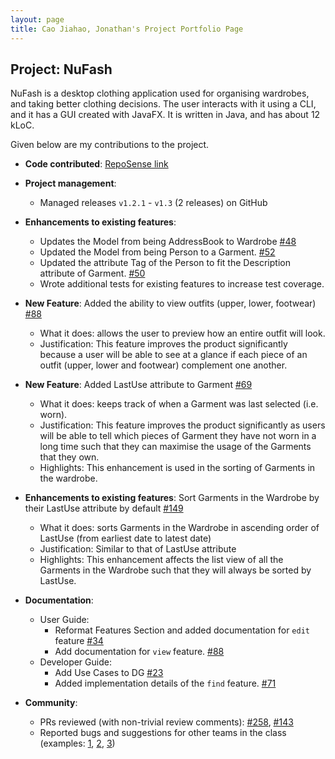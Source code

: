 ```yaml
---
layout: page
title: Cao Jiahao, Jonathan's Project Portfolio Page
---
```


## Project: NuFash

NuFash is a desktop clothing application used for organising wardrobes, and taking better clothing decisions.
The user interacts with it using a CLI, and it has a GUI created with JavaFX. It is written in Java, and has about
12 kLoC.

Given below are my contributions to the project.

* **Code contributed**: [RepoSense link](https://nus-cs2103-ay2021s2.github.io/tp-dashboard/?search=&sort=groupTitle&sortWithin=title&timeframe=commit&mergegroup=&groupSelect=groupByRepos&breakdown=true&checkedFileTypes=docs~functional-code~test-code~other&since=&tabOpen=true&tabType=authorship&tabAuthor=Jonathan-Cao&tabRepo=AY2021S2-CS2103T-T12-1%2Ftp%5Bmaster%5D&authorshipIsMergeGroup=false&authorshipFileTypes=docs~functional-code~test-code~other&authorshipIsBinaryFileTypeChecked=false)

* **Project management**:
    * Managed releases `v1.2.1` - `v1.3` (2 releases) on GitHub

* **Enhancements to existing features**:
    * Updates the Model from being AddressBook to Wardrobe [\#48](https://github.com/AY2021S2-CS2103T-T12-1/tp/commit/4aab44387539ea107f13108fa3b6ab42a27d42cb)
    * Updated the Model from being Person to a Garment. [\#52](https://github.com/AY2021S2-CS2103T-T12-1/tp/commit/ce862e99430b16c737a79174c76f04e4b2952d6a)
    * Updated the attribute Tag of the Person to fit the Description attribute of Garment. [\#50](https://github.com/AY2021S2-CS2103T-T12-1/tp/commit/ce862e99430b16c737a79174c76f04e4b2952d6a)
    * Wrote additional tests for existing features to increase test coverage.

* **New Feature**: Added the ability to view outfits (upper, lower, footwear) [\#88](https://github.com/AY2021S2-CS2103T-T12-1/tp/commit/772073bb1c5b0adfc24f61fc1279596636ea305b)
    * What it does: allows the user to preview how an entire outfit will look. 
    * Justification: This feature improves the product significantly because a user will be able to see at a glance if each piece of an outfit (upper, lower and footwear) complement one another.
    
* **New Feature**: Added LastUse attribute to Garment [\#69](https://github.com/AY2021S2-CS2103T-T12-1/tp/commit/60120aae445f820427742e7266cfc357369b3219)
    * What it does: keeps track of when a Garment was last selected (i.e. worn).
    * Justification: This feature improves the product significantly as users will be able to tell which pieces of Garment they have not worn in a long time such that they can maximise the usage of the Garments that they own.
    * Highlights: This enhancement is used in the sorting of Garments in the wardrobe.
    
* **Enhancements to existing features**: Sort Garments in the Wardrobe by their LastUse attribute by default [\#149](https://github.com/AY2021S2-CS2103T-T12-1/tp/commit/b051fcc300c3b8338f94bf647eb84e0f4db65a11)
    * What it does: sorts Garments in the Wardrobe in ascending order of LastUse (from earliest date to latest date)
    * Justification: Similar to that of LastUse attribute
    * Highlights: This enhancement affects the list view of all the Garments in the Wardrobe such that they will always be sorted by LastUse.

* **Documentation**:
    * User Guide:
        * Reformat Features Section and added documentation for `edit` feature [\#34](https://github.com/AY2021S2-CS2103T-T12-1/tp/commit/03da6f4e27e9ebb144cf33fa52967dab887813c9#diff-b50feaf9240709b6b02fb9584696b012c2a69feeba89e409952cc2f401f373fb)
        * Add documentation for `view` feature. [\#88](https://github.com/AY2021S2-CS2103T-T12-1/tp/commit/1422604b534f89d10a5da0fbfbe3bef4d1c4aa63#diff-b50feaf9240709b6b02fb9584696b012c2a69feeba89e409952cc2f401f373fb)
    * Developer Guide:
        * Add Use Cases to DG [\#23](https://github.com/AY2021S2-CS2103T-T12-1/tp/commit/7be5637cc2f035f8ababef5e06fe08287b2df291#diff-1a95edf069a4136e9cb71bee758b0dc86996f6051f0d438ec2c424557de7160b)
        * Added implementation details of the `find` feature. [\#71](https://github.com/AY2021S2-CS2103T-T12-1/tp/commit/278b80bde0e18bc1ae6b042a3ce2830f6fdfa5bd#diff-1a95edf069a4136e9cb71bee758b0dc86996f6051f0d438ec2c424557de7160b)

* **Community**:
    * PRs reviewed (with non-trivial review comments):
      [\#258](https://github.com/nus-cs2103-AY2021S2/ip/pull/258),
      [\#143](https://github.com/nus-cs2103-AY2021S2/ip/pull/143)
    * Reported bugs and suggestions for other teams in the class (examples:
      [1](https://github.com/Jonathan-Cao/ped/issues/2), [2](https://github.com/Jonathan-Cao/ped/issues/5),
      [3](https://github.com/Jonathan-Cao/ped/issues/1))
    
